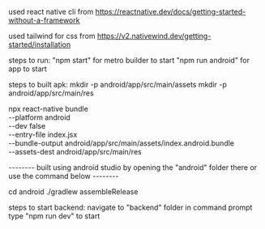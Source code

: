 used react native cli from https://reactnative.dev/docs/getting-started-without-a-framework

used tailwind for css from https://v2.nativewind.dev/getting-started/installation

steps to run:
"npm start" for metro builder to start
"npm run android" for app to start

steps to built apk:
mkdir -p android/app/src/main/assets
mkdir -p android/app/src/main/res

npx react-native bundle \
  --platform android \
  --dev false \
  --entry-file index.jsx \
  --bundle-output android/app/src/main/assets/index.android.bundle \
  --assets-dest android/app/src/main/res

-------- built using android studio by opening the "android" folder there or use the command below --------

cd android
./gradlew assembleRelease

steps to start backend:
navigate to "backend" folder in command prompt
type "npm run dev" to start